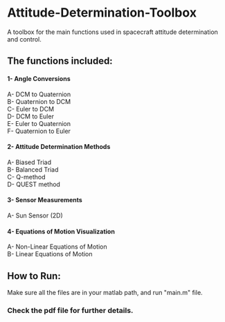 # Attitude-Determination-Toolbox
A toolbox for the main functions used in spacecraft attitude determination and control.

## The functions included:
#### 1- Angle Conversions
A- DCM to Quaternion</br>
B- Quaternion to DCM</br>
C- Euler to DCM</br>
D- DCM to Euler</br>
E- Euler to Quaternion</br>
F- Quaternion to Euler</br>
#### 2- Attitude Determination Methods
A- Biased Triad</br>
B- Balanced Triad</br>
C- Q-method</br>
D- QUEST method</br>

#### 3- Sensor Measurements
A- Sun Sensor (2D)</br>

#### 4- Equations of Motion Visualization
A- Non-Linear Equations of Motion</br>
B- Linear Equations of Motion</br>

## How to Run:
Make sure all the files are in your matlab path, and run "main.m" file.

### Check the pdf file for further details.
